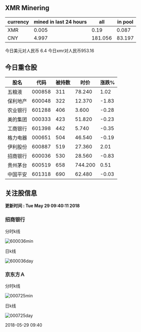 ## XMR Minering

|currency|mined in last 24 hours|all|in pool|
|---|---|---|---|
|XMR|0.005|0.19|0.087|
|CNY|4.997|181.056|83.197|

今日美元对人民币 6.4	今日xmr对人民币953.16


## 今日重仓股 

|股名|代码|被持数|时价|涨跌%|
|---|---|---|---|---|
|五粮液|000858|311|78.240|1.02|
|保利地产|600048|322|12.370|-1.83|
|农业银行|601288|406|3.600|-0.28|
|美的集团|000333|423|51.820|-0.23|
|工商银行|601398|442|5.740|-0.35|
|格力电器|000651|504|46.540|-0.19|
|伊利股份|600887|519|27.360|2.01|
|招商银行|600036|530|28.560|-0.83|
|贵州茅台|600519|658|744.200|0.51|
|中国平安|601318|690|62.480|-0.03|

## 关注股信息
**更新时间 : Tue May 29 09:40:11 2018**
### 招商银行 
分时k线

![600036min](http://image.sinajs.cn/newchart/min/n/sh600036.gif)

日k线

![600036day](http://image.sinajs.cn/newchart/daily/n/sh600036.gif)

### 京东方Ａ 
分时k线

![000725min](http://image.sinajs.cn/newchart/min/n/sz000725.gif)

日k线

![000725day](http://image.sinajs.cn/newchart/daily/n/sz000725.gif)

2018-05-29 09:40